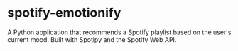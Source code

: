 # spotify-emotionify
A Python application that recommends a Spotify playlist based on the user's current mood. Built with Spotipy and the Spotify Web API.
